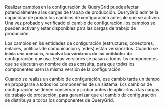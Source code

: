 Realizar cambios en la configuración de QueryGrid puede afectar potencialmente a las cargas de trabajo de producción. QueryGrid admite la capacidad de probar los cambios de configuración antes de que se activen. Una vez probado y verificado el cambio de configuración, los cambios se pueden activar y estar disponibles para las cargas de trabajo de producción.

Los cambios en las entidades de configuración (estructuras, conectores, enlaces, políticas de comunicación y redes) están versionados. Cuando se inicia una consulta, resuelve las versiones de las entidades de configuración que usa. Estas versiones se pasan a todos los componentes que se ejecutan en nombre de esa consulta, para que todos los componentes usen la misma versión de la configuración.

Cuando se realiza un cambio de configuración, ese cambio tarda un tiempo en propagarse a todos los componentes de un sistema. Los cambios de configuración se deben conservar y probar antes de aplicarlos a las cargas de trabajo de producción, para garantizar que el cambio de configuración se distribuya a todos los componentes de QueryGrid.

